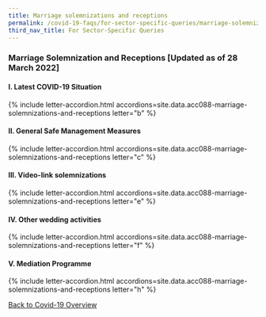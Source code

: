 ```yaml
---
title: Marriage solemnizations and receptions
permalink: /covid-19-faqs/for-sector-specific-queries/marriage-solemnizations-and-receptions
third_nav_title: For Sector-Specific Queries
---
```


### Marriage Solemnization and Receptions [Updated as of 28 March 2022]

#### I. Latest COVID-19 Situation

{% include letter-accordion.html accordions=site.data.acc088-marriage-solemnizations-and-receptions letter="b" %}

#### II. General Safe Management Measures

{% include letter-accordion.html accordions=site.data.acc088-marriage-solemnizations-and-receptions letter="c" %}

#### III. Video-link solemnizations

{% include letter-accordion.html accordions=site.data.acc088-marriage-solemnizations-and-receptions letter="e" %}

#### IV. Other wedding activities

{% include letter-accordion.html accordions=site.data.acc088-marriage-solemnizations-and-receptions letter="f" %}

#### V. Mediation Programme

{% include letter-accordion.html accordions=site.data.acc088-marriage-solemnizations-and-receptions letter="h" %}

[Back to Covid-19 Overview](/covid/)

<script src="/jquery/jquery.min.js"></script>
<script src="/jquery/resize-tables.js"></script>

